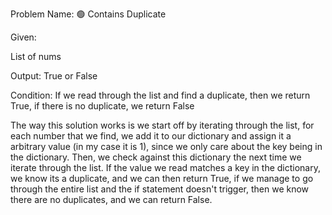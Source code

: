 Problem Name:
🟢 Contains Duplicate

Given:

List of nums

Output:
True or False

Condition:
If we read through the list and find a duplicate, then we return True, if there is no duplicate, we return False

The way this solution works is we start off by iterating through the list, for each number that we find, we add it to our dictionary and assign it a arbitrary value (in my case it is 1), since we only care about the key being in the dictionary. Then, we check against this dictionary the next time we iterate through the list. If the value we read matches a key in the dictionary, we know its a duplicate, and we can then return True, if we manage to go through the entire list and the if statement doesn't trigger, then we know there are no duplicates, and we can return False.
